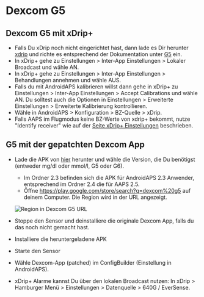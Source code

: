 # Dexcom G5

## Dexcom G5 mit xDrip+

-   Falls Du xDrip noch nicht eingerichtet hast, dann lade es Dir herunter [xdrip](https://github.com/NightscoutFoundation/xDrip) und richte es entsprechend der Dokumentation unter [G5](http://www.nightscout.info/wiki/welcome/nightscout-with-xdrip-and-dexcom-share-wireless/xdrip-with-g5-support)  ein.
-   In xDrip+ gehe zu Einstellungen > Inter-App Einstellungen > Lokaler Broadcast und wähle AN.
-   In xDrip+ gehe zu Einstellungen > Inter-App Einstellungen > Behandlungen annehmen und wähle AUS.
-   Falls du mit AndroidAPS kalibrieren willst dann gehe in xDrip+ zu Einstellungen > Inter-App Einstellungen > Accept Calibrations und wähle AN. Du solltest auch die Optionen in Einstellungen > Erweiterte Einstellungen > Erweiterte Kalibrierung kontrollieren.
-   Wähle in AndroidAPS > Konfiguration > BZ-Quelle > xDrip.
-   Falls AAPS im Flugmodus keine BZ-Werte von xdrip+ bekommt, nutze "Identify receiver" wie auf der [Seite xDrip+ Einstellungen](../Configuration/xdrip.md) beschrieben.

## G5 mit der gepatchten Dexcom App

-   Lade die APK von [hier](https://github.com/dexcomapp/dexcomapp) herunter und wähle die Version, die Du benötigst (entweder mg/dl oder mmol/l, G5 oder G6).

    -   Im Ordner 2.3 befinden sich die APK für AndroidAPS 2.3 Anwender, entsprechend im Ordner 2.4 die für AAPS 2.5.
    -   Öffne <https://play.google.com/store/search?q=dexcom%20g5> auf deinem Computer. Die Region wird in der URL angezeigt.

    ![Region in Dexcom G5 URL](../images/DexcomG5regionURL.PNG)

-   Stoppe den Sensor und deinstalliere die originale Dexcom App, falls du das noch nicht gemacht hast.

-   Installiere die heruntergeladene APK

-   Starte den Sensor

-   Wähle Dexcom-App (patched) im ConfigBuilder (Einstellung in AndroidAPS).

-   xDrip+ Alarme kannst Du über den lokalen Broadcast nutzen: In xDrip > Hamburger Menü > Einstellungen > Datenquelle > 640G / EverSense.
